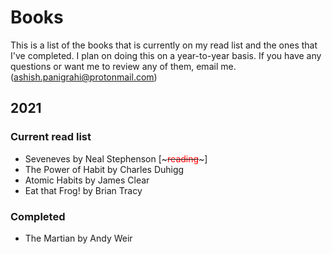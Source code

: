 # Books

This is a list of the books that is currently on my read list and the ones that I've completed. I plan on doing this on a year-to-year basis. If you have any questions or want me to review any of them, email me. ([ashish.panigrahi@protonmail.com](mailto:ashish.panigrahi@protonmail.com))

## 2021

### Current read list

- Seveneves by Neal Stephenson [~~~<span style="color:red;">reading</span>~~~]
- The Power of Habit by Charles Duhigg
- Atomic Habits by James Clear
- Eat that Frog! by Brian Tracy

### Completed

- The Martian by Andy Weir

